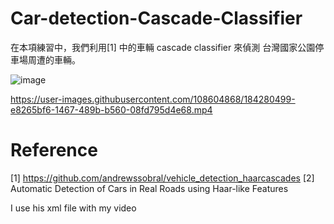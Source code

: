 # Car-detection-Cascade-Classifier

在本項練習中，我們利用[1] 中的車輛 cascade classifier 來偵測 台灣國家公園停車場周遭的車輛。




![image](https://user-images.githubusercontent.com/108604868/184280481-c9ad9f12-fc61-4bf1-97eb-409d2527f686.png)




https://user-images.githubusercontent.com/108604868/184280499-e8265bf6-1467-489b-b560-08fd795d4e68.mp4



# Reference
[1] https://github.com/andrewssobral/vehicle_detection_haarcascades
[2] Automatic Detection of Cars in Real Roads using Haar-like Features

I use his xml file with my video
